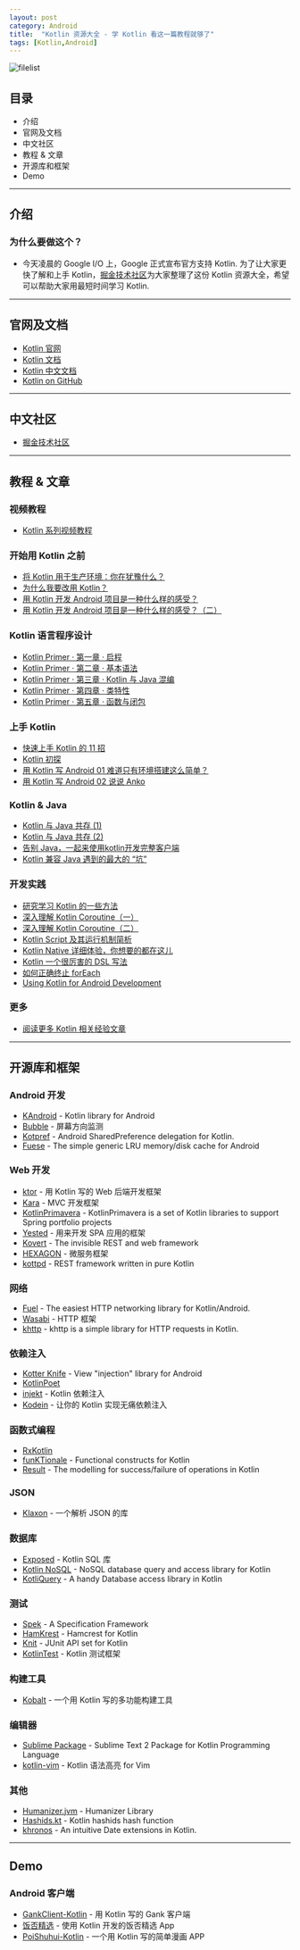 ```yaml
---
layout: post
category: Android
title:  "Kotlin 资源大全 - 学 Kotlin 看这一篇教程就够了"
tags: [Kotlin,Android]
---
```


![filelist](https://dn-mhke0kuv.qbox.me/567030d55cb880160348.png)

## 目录

- 介绍
- 官网及文档
- 中文社区
- 教程 & 文章
- 开源库和框架
- Demo

------

## 介绍

### 为什么要做这个？

- 今天凌晨的 Google I/O 上，Google 正式宣布官方支持 Kotlin. 为了让大家更快了解和上手 Kotlin，[掘金技术社区](https://link.juejin.im/?target=https%3A%2F%2Fjuejin.im%3Futm_source%3Dawesome_kotlin%26amp%3Butm_medium%3Djjzl)为大家整理了这份 Kotlin 资源大全，希望可以帮助大家用最短时间学习 Kotlin.

------

## 官网及文档

- [Kotlin 官网](https://link.juejin.im/?target=https%3A%2F%2Fkotlinlang.org%2F)
- [Kotlin 文档](https://link.juejin.im/?target=https%3A%2F%2Fkotlinlang.org%2Fdocs%2Freference%2F)
- [Kotlin 中文文档](https://link.juejin.im/?target=http%3A%2F%2Fwww.kotlincn.net%2Fdocs%2Freference%2F)
- [Kotlin on GitHub](https://link.juejin.im/?target=https%3A%2F%2Fgithub.com%2FJetBrains%2Fkotlin)

------

## 中文社区

- [掘金技术社区](https://link.juejin.im/?target=https%3A%2F%2Fjuejin.im%3Futm_source%3Dawesome_kotlin%26amp%3Butm_medium%3Djjzl)

------

## 教程 & 文章

### 视频教程

- [Kotlin 系列视频教程](https://link.juejin.im/?target=https%3A%2F%2Fjuejin.im%2Fentry%2F584f37c4a22b9d0058ea1715%2Fdetail%3Futm_source%3Dawesome_kotlin%26amp%3Butm_medium%3Djjzl)

### 开始用 Kotlin 之前

- [将 Kotlin 用于生产环境：你在犹豫什么？](https://link.juejin.im/?target=https%3A%2F%2Fjuejin.im%2Fentry%2F591d6805a0bb9f005f22f33d%2Fdetail)
- [为什么我要改用 Kotlin？](https://link.juejin.im/?target=https%3A%2F%2Fjuejin.im%2Fentry%2F591ce8aca0bb9f005f1bedb6%2Fdetail)
- [用 Kotlin 开发 Android 项目是一种什么样的感受？](https://link.juejin.im/?target=https%3A%2F%2Fjuejin.im%2Fentry%2F58df4ef7a0bb9f0069e303c5%2Fdetail)
- [用 Kotlin 开发 Android 项目是一种什么样的感受？（二）](https://link.juejin.im/?target=https%3A%2F%2Fjuejin.im%2Fentry%2F58e4c1f22f301e0062275139%2Fdetail)

### Kotlin 语言程序设计

- [Kotlin Primer · 第一章 · 启程](https://link.juejin.im/?target=https%3A%2F%2Fjuejin.im%2Fentry%2F5893ff2f8d6d81006c4a9565%2Fdetail%3Futm_source%3Dawesome_kotlin%26amp%3Butm_medium%3Djjzl)
- [Kotlin Primer · 第二章 · 基本语法](https://link.juejin.im/?target=https%3A%2F%2Fjuejin.im%2Fentry%2F58955ed9b123db16a395cf9b%2Fdetail%3Futm_source%3Dawesome_kotlin%26amp%3Butm_medium%3Djjzl)
- [Kotlin Primer · 第三章 · Kotlin 与 Java 混编](https://link.juejin.im/?target=https%3A%2F%2Fjuejin.im%2Fentry%2F589aaab11b69e60059aa0b1e%2Fdetail%3Futm_source%3Dawesome_kotlin%26amp%3Butm_medium%3Djjzl)
- [Kotlin Primer · 第四章 · 类特性](https://link.juejin.im/?target=https%3A%2F%2Fjuejin.im%2Fentry%2F58b3d0ba8fd9c50063e142f8%2Fdetail%3Futm_source%3Dawesome_kotlin%26amp%3Butm_medium%3Djjzl)
- [Kotlin Primer · 第五章 · 函数与闭包](https://link.juejin.im/?target=https%3A%2F%2Fjuejin.im%2Fentry%2F58fcaab95c497d005800743c%2Fdetail%3Futm_source%3Dawesome_kotlin%26amp%3Butm_medium%3Djjzl)

### 上手 Kotlin

- [快速上手 Kotlin 的 11 招](https://link.juejin.im/?target=https%3A%2F%2Fjuejin.im%2Fentry%2F58c79d591b69e6006bebfd41%2Fdetail)
- [Kotlin 初探](https://link.juejin.im/?target=https%3A%2F%2Fjuejin.im%2Fpost%2F59006ef95c497d00581a8d7c)
- [用 Kotlin 写 Android 01 难道只有环境搭建这么简单？](https://link.juejin.im/?target=https%3A%2F%2Fjuejin.im%2Fentry%2F587ce6198d6d810058d47242%2Fdetail)
- [用 Kotlin 写 Android 02 说说 Anko](https://link.juejin.im/?target=https%3A%2F%2Fjuejin.im%2Fentry%2F58857f978fd9c50067fc404d%2Fdetail)

### Kotlin & Java

- [Kotlin 与 Java 共存 (1)](https://link.juejin.im/?target=https%3A%2F%2Fjuejin.im%2Fentry%2F5858c87161ff4b006cb7a7e1%2Fdetail%3Futm_source%3Dawesome_kotlin%26amp%3Butm_medium%3Djjzl)
- [Kotlin 与 Java 共存 (2)](https://link.juejin.im/?target=https%3A%2F%2Fjuejin.im%2Fentry%2F5858c8f78d6d810065c21a2c%2Fdetail%3Futm_source%3Dawesome_kotlin%26amp%3Butm_medium%3Djjzl)
- [告别 Java，一起来使用kotlin开发完整客户端](https://link.juejin.im/?target=https%3A%2F%2Fjuejin.im%2Fpost%2F583b042461ff4b007ecf00ff)
- [Kotlin 兼容 Java 遇到的最大的 “坑”](https://link.juejin.im/?target=https%3A%2F%2Fjuejin.im%2Fentry%2F58e19fd12f301e006214b88c%2Fdetail)

### 开发实践

- [研究学习 Kotlin 的一些方法](https://link.juejin.im/?target=https%3A%2F%2Fjuejin.im%2Fentry%2F5910833eac502e0065523c34%2Fdetail)
- [深入理解 Kotlin Coroutine（一）](https://link.juejin.im/?target=https%3A%2F%2Fjuejin.im%2Fentry%2F588ff7cd2f301e0069fd4fec%2Fdetail)
- [深入理解 Kotlin Coroutine（二）](https://link.juejin.im/?target=https%3A%2F%2Fjuejin.im%2Fentry%2F58985f392f301e0069195409%2Fdetail)
- [Kotlin Script 及其运行机制简析](https://link.juejin.im/?target=https%3A%2F%2Fjuejin.im%2Fentry%2F58c79d20a22b9d0058baba9a%2Fdetail)
- [Kotlin Native 详细体验，你想要的都在这儿](https://link.juejin.im/?target=https%3A%2F%2Fjuejin.im%2Fentry%2F58f42b595c497d006c940e12%2Fdetail)
- [Kotlin 一个很厉害的 DSL 写法](https://link.juejin.im/?target=https%3A%2F%2Fjuejin.im%2Fentry%2F591adc7ca0bb9f005f079bcd%2Fdetail)
- [如何正确终止 forEach](https://link.juejin.im/?target=https%3A%2F%2Fjuejin.im%2Fpost%2F58fd31dd8d6d8100589813bf)
- [Using Kotlin for Android Development](https://link.juejin.im/?target=http%3A%2F%2Fitangqi.me%2F2017%2F03%2F28%2Fusing-kotlin-for-android-development%2F)

### 更多

- [阅读更多 Kotlin 相关经验文章](https://link.juejin.im/?target=https%3A%2F%2Fjuejin.im%2Ftag%2FKotlin%3Futm_source%3Dawesome_kotlin%26amp%3Butm_medium%3Djjzl)

------

## 开源库和框架

### Android 开发

- [KAndroid](https://link.juejin.im/?target=https%3A%2F%2Fgithub.com%2Fpawegio%2FKAndroid) - Kotlin library for Android
- [Bubble](https://link.juejin.im/?target=https%3A%2F%2Fgithub.com%2FTouK%2Fbubble) - 屏幕方向监测
- [Kotpref](https://link.juejin.im/?target=https%3A%2F%2Fgithub.com%2Fchibatching%2FKotpref) - Android SharedPreference delegation for Kotlin.
- [Fuese](https://link.juejin.im/?target=https%3A%2F%2Fgithub.com%2Fkittinunf%2FFuse) - The simple generic LRU memory/disk cache for Android

### Web 开发

- [ktor](https://link.juejin.im/?target=https%3A%2F%2Fgithub.com%2FKotlin%2Fktor) - 用 Kotlin 写的 Web 后端开发框架
- [Kara](https://link.juejin.im/?target=http%3A%2F%2Fkaraframework.com%2F) - MVC 开发框架
- [KotlinPrimavera](https://link.juejin.im/?target=https%3A%2F%2Fgithub.com%2FMarioAriasC%2FKotlinPrimavera) - KotlinPrimavera is a set of Kotlin libraries to support Spring portfolio projects
- [Yested](https://link.juejin.im/?target=https%3A%2F%2Fgithub.com%2Fjean79%2Fyested) - 用来开发 SPA 应用的框架
- [Kovert](https://link.juejin.im/?target=https%3A%2F%2Fgithub.com%2Fkohesive%2Fkovert) - The invisible REST and web framework
- [HEXAGON](https://link.juejin.im/?target=https%3A%2F%2Fgithub.com%2Fjaguililla%2Fhexagon) - 微服务框架
- [kottpd](https://link.juejin.im/?target=https%3A%2F%2Fgithub.com%2Fgimlet2%2Fkottpd) - REST framework written in pure Kotlin

### 网络

- [Fuel](https://link.juejin.im/?target=https%3A%2F%2Fgithub.com%2Fkittinunf%2FFuel) - The easiest HTTP networking library for Kotlin/Android.
- [Wasabi](https://link.juejin.im/?target=https%3A%2F%2Fgithub.com%2Fwasabifx%2Fwasabi) - HTTP 框架
- [khttp](https://link.juejin.im/?target=https%3A%2F%2Fgithub.com%2Fjkcclemens%2Fkhttp) - khttp is a simple library for HTTP requests in Kotlin.

### 依赖注入

- [Kotter Knife](https://link.juejin.im/?target=https%3A%2F%2Fgithub.com%2FJakeWharton%2Fkotterknife) - View "injection" library for Android
- [KotlinPoet](https://link.juejin.im/?target=https%3A%2F%2Fgithub.com%2Fsquare%2Fkotlinpoet)
- [injekt](https://link.juejin.im/?target=https%3A%2F%2Fgithub.com%2Fkohesive%2Finjekt) - Kotlin 依赖注入
- [Kodein](https://link.juejin.im/?target=https%3A%2F%2Fgithub.com%2FSalomonBrys%2FKodein) - 让你的 Kotlin 实现无痛依赖注入

### 函数式编程

- [RxKotlin](https://link.juejin.im/?target=https%3A%2F%2Fgithub.com%2FReactiveX%2FRxKotlin)
- [funKTionale](https://link.juejin.im/?target=https%3A%2F%2Fgithub.com%2FMarioAriasC%2FfunKTionale) - Functional constructs for Kotlin
- [Result](https://link.juejin.im/?target=https%3A%2F%2Fgithub.com%2Fkittinunf%2FResult) - The modelling for success/failure of operations in Kotlin

### JSON

- [Klaxon](https://link.juejin.im/?target=https%3A%2F%2Fgithub.com%2Fcbeust%2Fklaxon) - 一个解析 JSON 的库

### 数据库

- [Exposed](https://link.juejin.im/?target=https%3A%2F%2Fgithub.com%2FJetBrains%2FExposed) - Kotlin SQL 库
- [Kotlin NoSQL](https://link.juejin.im/?target=https%3A%2F%2Fgithub.com%2Fcheptsov%2Fkotlin-nosql) - NoSQL database query and access library for Kotlin
- [KotliQuery](https://link.juejin.im/?target=https%3A%2F%2Fgithub.com%2Fseratch%2Fkotliquery) - A handy Database access library in Kotlin

### 测试

- [Spek](https://link.juejin.im/?target=http%3A%2F%2Fspekframework.org%2F) - A Specification Framework
- [HamKrest](https://link.juejin.im/?target=https%3A%2F%2Fgithub.com%2Fnpryce%2Fhamkrest) - Hamcrest for Kotlin
- [Knit](https://link.juejin.im/?target=https%3A%2F%2Fgithub.com%2Fntaro%2Fknit) - JUnit API set for Kotlin
- [KotlinTest](https://link.juejin.im/?target=https%3A%2F%2Fgithub.com%2Fkotlintest%2Fkotlintest) - Kotlin 测试框架

### 构建工具

- [Kobalt](https://link.juejin.im/?target=http%3A%2F%2Fbeust.com%2Fkobalt%2Fhome%2Findex.html) - 一个用 Kotlin 写的多功能构建工具

### 编辑器

- [Sublime Package](https://link.juejin.im/?target=https%3A%2F%2Fgithub.com%2Fvkostyukov%2Fkotlin-sublime-package) - Sublime Text 2 Package for Kotlin Programming Language
- [kotlin-vim](https://link.juejin.im/?target=https%3A%2F%2Fgithub.com%2Fudalov%2Fkotlin-vim) - Kotlin 语法高亮 for Vim

### 其他

- [Humanizer.jvm](https://link.juejin.im/?target=https%3A%2F%2Fgithub.com%2FMehdiK%2FHumanizer.jvm) - Humanizer Library
- [Hashids.kt](https://link.juejin.im/?target=https%3A%2F%2Fgithub.com%2Fleprosus%2Fkotlin-hashids) - Kotlin hashids hash function
- [khronos](https://link.juejin.im/?target=https%3A%2F%2Fgithub.com%2Fhotchemi%2Fkhronos) - An intuitive Date extensions in Kotlin.

------

## Demo

### Android 客户端

- [GankClient-Kotlin](https://link.juejin.im/?target=https%3A%2F%2Fgithub.com%2Fgithubwing%2FGankClient-Kotlin) - 用 Kotlin 写的 Gank 客户端
- [饭否精选](https://link.juejin.im/?target=https%3A%2F%2Fgithub.com%2FTonnyL%2FFanfouHandpick) - 使用 Kotlin 开发的饭否精选 App
- [PoiShuhui-Kotlin](https://link.juejin.im/?target=https%3A%2F%2Fgithub.com%2Fwuapnjie%2FPoiShuhui-Kotlin) - 一个用 Kotlin 写的简单漫画 APP